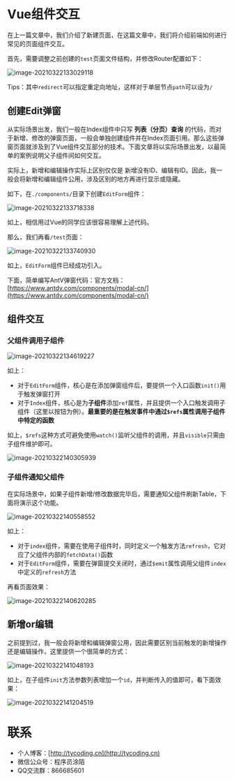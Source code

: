 # Vue组件交互

在上一篇文章中，我们介绍了新建页面，在这篇文章中，我们将介绍前端如何进行常见的页面组件交互。

首先，需要调整之前创建的`test`页面文件结构，并修改Router配置如下：

![image-20210322133029118](http://tycoding.cn/imgs/20210322133029.png)

Tips：其中`redirect`可以指定重定向地址，这样对于单层节点`path`可以设为`/`

## 创建Edit弹窗

从实际场景出发，我们一般在Index组件中只写 **列表（分页）查询** 的代码，而对于新增、修改的弹窗页面，一般会单独创建组件并在Index页面引用。那么这些弹窗页面就涉及到了Vue组件交互部分的技术。下面文章将以实际场景出发，以最简单的案例说明父子组件间如何交互。

实际上，新增和编辑操作实际上区别仅仅是 新增没有ID、编辑有ID。因此，我一般会将新增和编辑组件公用，涉及区别的地方再进行显示或隐藏。

如下，在`./components/`目录下创建`EditForm`组件：

![image-20210322133718338](http://tycoding.cn/imgs/20210322133718.png)

如上，相信用过Vue的同学应该很容易理解上述代码。

那么，我们再看`/test`页面：

![image-20210322133740930](http://tycoding.cn/imgs/20210322133740.png)

如上，`EditForm`组件已经成功引入。

下面，简单编写AntV弹窗代码：官方文档：[https://www.antdv.com/components/modal-cn/](https://www.antdv.com/components/modal-cn/)

## 组件交互

### 父组件调用子组件

![image-20210322134619227](http://tycoding.cn/imgs/20210322134619.png)

如上：

- 对于`EditForm`组件，核心是在添加弹窗组件后，要提供一个入口函数`init()`用于触发弹窗打开
- 对于`Index`组件，核心是为**子组件**添加`ref`属性，并且提供一个入口触发调用子组件（这里以按钮为例）。**最重要的是在触发事件中通过`$refs`属性调用子组件中特定的函数**

如上，`$refs`这种方式可避免使用`watch()`监听父组件的调用，并且`visible`只需由子组件维护即可。

![image-20210322140305939](http://tycoding.cn/imgs/20210322140306.png)

### 子组件通知父组件

在实际场景中，如果子组件新增/修改数据完毕后，需要通知父组件刷新Table，下面将演示这个功能。

![image-20210322140558552](http://tycoding.cn/imgs/20210322140558.png)

如上：

- 对于`index`组件，需要在使用子组件时，同时定义一个触发方法`refresh`，它对应了父组件内部的`fetchData()`函数
- 对于`EditForm`组件，需要在弹窗提交关闭时，通过`$emit`属性调用父组件`index`中定义的`refresh`方法

再看页面效果：

![image-20210322140620285](http://tycoding.cn/imgs/20210322140620.png)

## 新增or编辑

之前提到过，我一般会将新增和编辑弹窗公用，因此需要区别当前触发的新增操作还是编辑操作，这里提供一个很简单的方式：

![image-20210322141048193](http://tycoding.cn/imgs/20210322141048.png)

如上，在子组件`init`方法参数列表增加一个`id`，并判断传入的值即可，看下面效果：

![image-20210322141204519](http://tycoding.cn/imgs/20210322141204.png)



# 联系

- 个人博客：[http://tycoding.cn](http://tycoding.cn)
- 微信公众号：程序员涂陌
- QQ交流群：866685601
